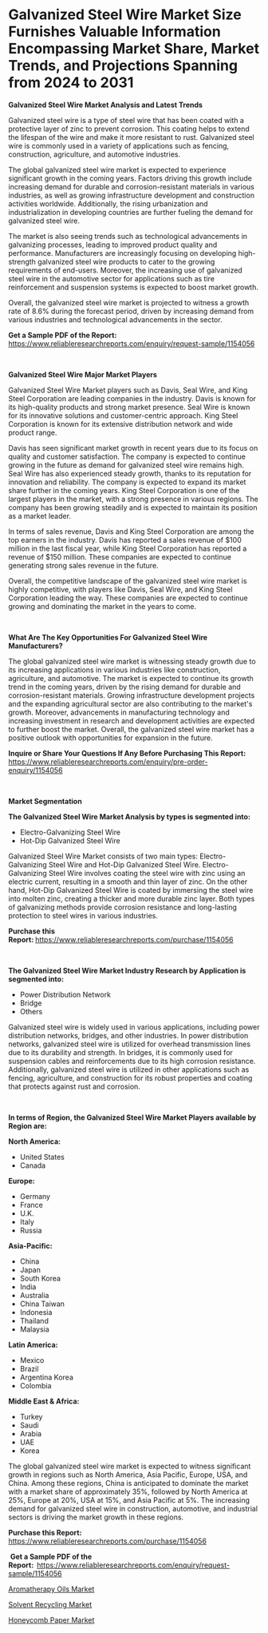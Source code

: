 <p><h1>Galvanized Steel Wire Market Size Furnishes Valuable Information Encompassing Market Share, Market Trends, and Projections Spanning from 2024 to 2031</h1></p><p><strong>Galvanized Steel Wire Market Analysis and Latest Trends</strong></p>
<p><p>Galvanized steel wire is a type of steel wire that has been coated with a protective layer of zinc to prevent corrosion. This coating helps to extend the lifespan of the wire and make it more resistant to rust. Galvanized steel wire is commonly used in a variety of applications such as fencing, construction, agriculture, and automotive industries.</p><p>The global galvanized steel wire market is expected to experience significant growth in the coming years. Factors driving this growth include increasing demand for durable and corrosion-resistant materials in various industries, as well as growing infrastructure development and construction activities worldwide. Additionally, the rising urbanization and industrialization in developing countries are further fueling the demand for galvanized steel wire.</p><p>The market is also seeing trends such as technological advancements in galvanizing processes, leading to improved product quality and performance. Manufacturers are increasingly focusing on developing high-strength galvanized steel wire products to cater to the growing requirements of end-users. Moreover, the increasing use of galvanized steel wire in the automotive sector for applications such as tire reinforcement and suspension systems is expected to boost market growth.</p><p>Overall, the galvanized steel wire market is projected to witness a growth rate of 8.6% during the forecast period, driven by increasing demand from various industries and technological advancements in the sector.</p></p>
<p><strong>Get a Sample PDF of the Report:&nbsp;</strong> <a href="https://www.reliableresearchreports.com/enquiry/request-sample/1154056">https://www.reliableresearchreports.com/enquiry/request-sample/1154056</a></p>
<p>&nbsp;</p>
<p><strong>Galvanized Steel Wire Major Market Players</strong></p>
<p><p>Galvanized Steel Wire Market players such as Davis, Seal Wire, and King Steel Corporation are leading companies in the industry. Davis is known for its high-quality products and strong market presence. Seal Wire is known for its innovative solutions and customer-centric approach. King Steel Corporation is known for its extensive distribution network and wide product range.</p><p>Davis has seen significant market growth in recent years due to its focus on quality and customer satisfaction. The company is expected to continue growing in the future as demand for galvanized steel wire remains high. Seal Wire has also experienced steady growth, thanks to its reputation for innovation and reliability. The company is expected to expand its market share further in the coming years. King Steel Corporation is one of the largest players in the market, with a strong presence in various regions. The company has been growing steadily and is expected to maintain its position as a market leader.</p><p>In terms of sales revenue, Davis and King Steel Corporation are among the top earners in the industry. Davis has reported a sales revenue of $100 million in the last fiscal year, while King Steel Corporation has reported a revenue of $150 million. These companies are expected to continue generating strong sales revenue in the future.</p><p>Overall, the competitive landscape of the galvanized steel wire market is highly competitive, with players like Davis, Seal Wire, and King Steel Corporation leading the way. These companies are expected to continue growing and dominating the market in the years to come.</p></p>
<p>&nbsp;</p>
<p><strong>What Are The Key Opportunities For Galvanized Steel Wire Manufacturers?</strong></p>
<p><p>The global galvanized steel wire market is witnessing steady growth due to its increasing applications in various industries like construction, agriculture, and automotive. The market is expected to continue its growth trend in the coming years, driven by the rising demand for durable and corrosion-resistant materials. Growing infrastructure development projects and the expanding agricultural sector are also contributing to the market's growth. Moreover, advancements in manufacturing technology and increasing investment in research and development activities are expected to further boost the market. Overall, the galvanized steel wire market has a positive outlook with opportunities for expansion in the future.</p></p>
<p><strong>Inquire or Share Your Questions If Any Before Purchasing This Report:</strong> <a href="https://www.reliableresearchreports.com/enquiry/pre-order-enquiry/1154056">https://www.reliableresearchreports.com/enquiry/pre-order-enquiry/1154056</a></p>
<p>&nbsp;</p>
<p><strong>Market Segmentation</strong></p>
<p><strong>The Galvanized Steel Wire Market Analysis by types is segmented into:</strong></p>
<p><ul><li>Electro-Galvanizing Steel Wire</li><li>Hot-Dip Galvanized Steel Wire</li></ul></p>
<p><p>Galvanized Steel Wire Market consists of two main types: Electro-Galvanizing Steel Wire and Hot-Dip Galvanized Steel Wire. Electro-Galvanizing Steel Wire involves coating the steel wire with zinc using an electric current, resulting in a smooth and thin layer of zinc. On the other hand, Hot-Dip Galvanized Steel Wire is coated by immersing the steel wire into molten zinc, creating a thicker and more durable zinc layer. Both types of galvanizing methods provide corrosion resistance and long-lasting protection to steel wires in various industries.</p></p>
<p><strong>Purchase this Report:&nbsp;</strong><a href="https://www.reliableresearchreports.com/purchase/1154056">https://www.reliableresearchreports.com/purchase/1154056</a></p>
<p>&nbsp;</p>
<p><strong>The Galvanized Steel Wire Market Industry Research by Application is segmented into:</strong></p>
<p><ul><li>Power Distribution Network</li><li>Bridge</li><li>Others</li></ul></p>
<p><p>Galvanized steel wire is widely used in various applications, including power distribution networks, bridges, and other industries. In power distribution networks, galvanized steel wire is utilized for overhead transmission lines due to its durability and strength. In bridges, it is commonly used for suspension cables and reinforcements due to its high corrosion resistance. Additionally, galvanized steel wire is utilized in other applications such as fencing, agriculture, and construction for its robust properties and coating that protects against rust and corrosion.</p></p>
<p>&nbsp;</p>
<p><strong>In terms of Region, the Galvanized Steel Wire Market Players available by Region are:</strong></p>
<p>
    <p> <strong> North America: </strong>
        <ul>
            <li>United States</li>
            <li>Canada</li>
        </ul>
        </p> 
    <p> <strong> Europe: </strong>
        <ul>
            <li>Germany</li>
            <li>France</li>
            <li>U.K.</li>
            <li>Italy</li>
            <li>Russia</li>
        </ul>
        </p> 
    <p> <strong> Asia-Pacific: </strong>
        <ul>
            <li>China</li>
            <li>Japan</li>
            <li>South Korea</li>
            <li>India</li>
            <li>Australia</li>
            <li>China Taiwan</li>
            <li>Indonesia</li>
            <li>Thailand</li>
            <li>Malaysia</li>
        </ul>
        </p> 
    <p> <strong> Latin America: </strong>
        <ul>
            <li>Mexico</li>
            <li>Brazil</li>
            <li>Argentina Korea</li>
            <li>Colombia</li>
        </ul>
        </p> 
    <p> <strong> Middle East & Africa: </strong>
        <ul>
            <li>Turkey</li>
            <li>Saudi</li>
            <li>Arabia</li>
            <li>UAE</li>
            <li>Korea</li>
        </ul>
    </p>
    </p>
<p><p>The global galvanized steel wire market is expected to witness significant growth in regions such as North America, Asia Pacific, Europe, USA, and China. Among these regions, China is anticipated to dominate the market with a market share of approximately 35%, followed by North America at 25%, Europe at 20%, USA at 15%, and Asia Pacific at 5%. The increasing demand for galvanized steel wire in construction, automotive, and industrial sectors is driving the market growth in these regions.</p></p>
<p><strong>Purchase this Report: </strong><a href="https://www.reliableresearchreports.com/purchase/1154056">https://www.reliableresearchreports.com/purchase/1154056</a></p>
<p>&nbsp;<strong>Get a Sample PDF of the Report:&nbsp;&nbsp;</strong><a href="https://www.reliableresearchreports.com/enquiry/request-sample/1154056">https://www.reliableresearchreports.com/enquiry/request-sample/1154056</a></p>
<p><strong></strong></p>
<p><p><a href="https://github.com/shotows/Market-Research-Report-List-1/blob/main/aromatherapy-oils-market.md">Aromatherapy Oils Market</a></p><p><a href="https://github.com/Sinjinluong3e0awx2m195k76/Market-Research-Report-List-1/blob/main/solvent-recycling-market.md">Solvent Recycling Market</a></p><p><a href="https://github.com/beatblasta/Market-Research-Report-List-2/blob/main/honeycomb-paper-market.md">Honeycomb Paper Market</a></p></p>